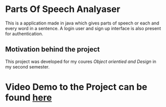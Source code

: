 # Parts Of Speech Analyaser
This is a application made in java which gives parts of speech or each and every word in a sentence. A login user and sign up interface is also present for authentication. 

## Motivation behind the project
This project was developed for my coures *Object orientied and Design* in my second semester. 

# Video Demo to the Project can be found [here]()
